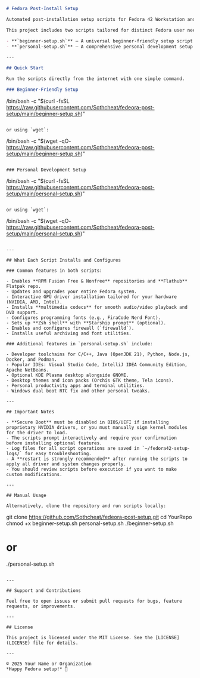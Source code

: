 ```markdown
# Fedora Post-Install Setup

Automated post-installation setup scripts for Fedora 42 Workstation and KDE Plasma.

This project includes two scripts tailored for distinct Fedora user needs:

- **`beginner-setup.sh`** — A universal beginner-friendly setup script that installs essential drivers, codecs, fonts, basic developer tools, and system utilities making Fedora ready-to-use for new Linux users.
- **`personal-setup.sh`** — A comprehensive personal development setup crafted for advanced users and developers, including IDEs, additional dev tools, productivity apps, custom themes, and more.

---

## Quick Start

Run the scripts directly from the internet with one simple command.

### Beginner-Friendly Setup

```
/bin/bash -c "$(curl -fsSL https://raw.githubusercontent.com/Sothcheat/fedeora-post-setup/main/beginner-setup.sh)"
```

or using `wget`:

```
/bin/bash -c "$(wget -qO- https://raw.githubusercontent.com/Sothcheat/fedeora-post-setup/main/beginner-setup.sh)"
```

### Personal Development Setup

```
/bin/bash -c "$(curl -fsSL https://raw.githubusercontent.com/Sothcheat/fedeora-post-setup/main/personal-setup.sh)"
```

or using `wget`:

```
/bin/bash -c "$(wget -qO- https://raw.githubusercontent.com/Sothcheat/fedeora-post-setup/main/personal-setup.sh)"
```

---

## What Each Script Installs and Configures

### Common features in both scripts:

- Enables **RPM Fusion Free & Nonfree** repositories and **Flathub** Flatpak repo.
- Updates and upgrades your entire Fedora system.
- Interactive GPU driver installation tailored for your hardware (NVIDIA, AMD, Intel).
- Installs **multimedia codecs** for smooth audio/video playback and DVD support.
- Configures programming fonts (e.g., FiraCode Nerd Font).
- Sets up **Zsh shell** with **Starship prompt** (optional).
- Enables and configures firewall (`firewalld`).
- Installs useful archiving and font utilities.

### Additional features in `personal-setup.sh` include:

- Developer toolchains for C/C++, Java (OpenJDK 21), Python, Node.js, Docker, and Podman.
- Popular IDEs: Visual Studio Code, IntelliJ IDEA Community Edition, Apache NetBeans.
- Optional KDE Plasma desktop alongside GNOME.
- Desktop themes and icon packs (Orchis GTK theme, Tela icons).
- Personal productivity apps and terminal utilities.
- Windows dual boot RTC fix and other personal tweaks.

---

## Important Notes

- **Secure Boot** must be disabled in BIOS/UEFI if installing proprietary NVIDIA drivers, or you must manually sign kernel modules for the driver to load.
- The scripts prompt interactively and require your confirmation before installing optional features.
- Log files for all script operations are saved in `~/fedora42-setup-logs/` for easy troubleshooting.
- A **restart is strongly recommended** after running the scripts to apply all driver and system changes properly.
- You should review scripts before execution if you want to make custom modifications.

---

## Manual Usage

Alternatively, clone the repository and run scripts locally:

```
git clone https://github.com/Sothcheat/fedeora-post-setup.git
cd YourRepo
chmod +x beginner-setup.sh personal-setup.sh
./beginner-setup.sh
# or
./personal-setup.sh
```

---

## Support and Contributions

Feel free to open issues or submit pull requests for bugs, feature requests, or improvements.

---

## License

This project is licensed under the MIT License. See the [LICENSE](LICENSE) file for details.

---

© 2025 Your Name or Organization  
*Happy Fedora setup!* 🎉
```
